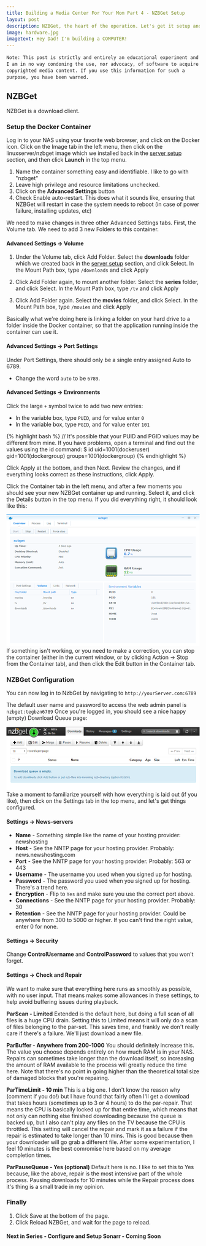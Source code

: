 ```yaml
---
title: Building a Media Center For Your Mom Part 4 - NZBGet Setup
layout: post
description: NZBGet, the heart of the operation. Let's get it setup and running.
image: hardware.jpg
imagetext: Hey Dad! I'm building a COMPUTER!
---
```


`Note: This post is strictly and entirely an educational experiment and I am in no way condoning the use, nor advocacy, of software to acquire copyrighted media content. If you use this information for such a purpose, you have been warned.`

## NZBGet

NZBGet is a download client.

### Setup the Docker Container

Log in to your NAS using your favorite web browser, and click on the Docker icon.
Click on the Image tab in the left menu, then click on the linuxserver/nzbget image which we installed back in the [server setup](#server-software) section, and then click **Launch** in the top menu.

1. Name the container something easy and identifiable. I like to go with "nzbget"
2. Leave high privilege and resource limitations unchecked.
3. Click on the **Advanced Settings** button
4. Check Enable auto-restart. This does what it sounds like, ensuring that NZBGet will restart in case the system needs to reboot (in case of power failure, installing updates, etc)

We need to make changes in three other Advanced Settings tabs. First, the Volume tab. We need to add 3 new Folders to this container.

#### Advanced Settings -> Volume
1. Under the Volume tab, click Add Folder.
Select the **downloads** folder which we created back in the [server setup](#server-software) section, and click Select.
In the Mount Path box, type `/downloads` and click Apply

2. Click Add Folder again, to mount another folder. Select the **series** folder, and click Select. In the Mount Path box, type `/tv` and click Apply

3. Click Add Folder again. Select the **movies** folder, and click Select. In the Mount Path box, type `/movies` and click Apply

Basically what we're doing here is linking a folder on your hard drive to a folder inside the Docker container, so that the application running inside the container can use it.

#### Advanced Settings -> Port Settings

Under Port Settings, there should only be a single entry assigned Auto to 6789.
* Change the word `auto` to be `6789`.

#### Advanced Settings -> Environments
Click the large `+` symbol twice to add two new entries:
* In the variable box, type `PUID`, and for value enter `0`
* In the variable box, type `PGID`, and for value enter `101`

{% highlight bash %}
// It's possible that your PUID and PGID values may be different from mine. If you have problems, open a terminal and find out the values using the id command:
$ id <dockeruser>
    uid=1001(dockeruser) gid=1001(dockergroup) groups=1001(dockergroup)
{% endhighlight %}

Click Apply at the bottom, and then Next. Review the changes, and if everything looks correct as these instructions, click Apply.

Click the Container tab in the left menu, and after a few moments you should see your new NZBGet container up and running. Select it, and click the Details button in the top menu. If you did everything right, it should look like this:

![Sonarr config screen](/assets/img/media_post/nzbgetConfig.PNG)
If something isn't working, or you need to make a correction, you can stop the container (either in the current window, or by clicking Action -> Stop from the Container tab), and then click the Edit button in the Container tab.

### NZBGet Configuration

You can now log in to NzbGet by navigating to `http://yourServer.com:6789`

The default user name and password to access the web admin panel is `nzbget:tegbzn6789`
Once you're logged in, you should see a nice happy (empty) Download Queue page:

![NZBGet Homepage](/assets/img/media_post/downloadQueue.PNG)
Take a moment to familiarize yourself with how everything is laid out (if you like), then click on the Settings tab in the top menu, and let's get things configured.

#### Settings -> News-servers

* **Name** - Something simple like the name of your hosting provider: newshosting
* **Host** - See the NNTP page for your hosting provider. Probably: news.newshosting.com
* **Port** - See the NNTP page for your hosting provider. Probably: 563 or 443
* **Username** - The username you used when you signed up for hosting.
* **Password** - The password you used when you signed up for hosting. There's a trend here.
* **Encryption** - Flip to `Yes` and make sure you use the correct port above.
* **Connections** - See the NNTP page for your hosting provider. Probably: 30
* **Retention** - See the NNTP page for your hosting provider. Could be anywhere from 300 to 5000 or higher. If you can't find the right value, enter 0 for none.

#### Settings -> Security

Change **ControlUsername** and **ControlPassword** to values that you won't forget.

#### Settings -> Check and Repair

We want to make sure that everything here runs as smoothly as possible, with no user input. That means makes some allowances in these settings, to help avoid buffering issues during playback.

**ParScan - Limited**
Extended is the default here, but doing a full scan of all files is a huge CPU drain. Setting this to Limited means it will only do a scan of files belonging to the par-set. This saves time, and frankly we don't really care if there's a failure. We'll just download a new file.

**ParBuffer - Anywhere from 200-1000**
You should definitely increase this. The value you choose depends entirely on how much RAM is in your NAS. Repairs can sometimes take longer than the download itself, so increasing the amount of RAM available to the process will greatly reduce the time here. Note that there's no point in going higher than the theoretical total size of damaged blocks that you're repairing.

**ParTimeLimit - 10 min**
This is a big one. I don't know the reason why (comment if you do!) but I have found that fairly often I'll get a download that takes hours (sometimes up to 3 or 4 hours) to do the par-repair. That means the CPU is basically locked up for that entire time, which means that not only can nothing else finished downloading because the queue is backed up, but I also can't play any files on the TV because the CPU is throttled.
This setting will cancel the repair and mark it as a failure if the repair is estimated to take longer than 10 mins. This is good because then your downloader will go grab a different file. After some experimentation, I feel 10 minutes is the best comromise here based on my average completion times.

**ParPauseQueue - Yes (optional)**
Default here is no. I like to set this to Yes because, like the above, repair is the most intensive part of the whole process. Pausing downloads for 10 minutes while the Repair process does it's thing is a small trade in my opinion.

### Finally
1. Click Save at the bottom of the page.
2. Click Reload NZBGet, and wait for the page to reload.

#### Next in Series - Configure and Setup Sonarr - Coming Soon